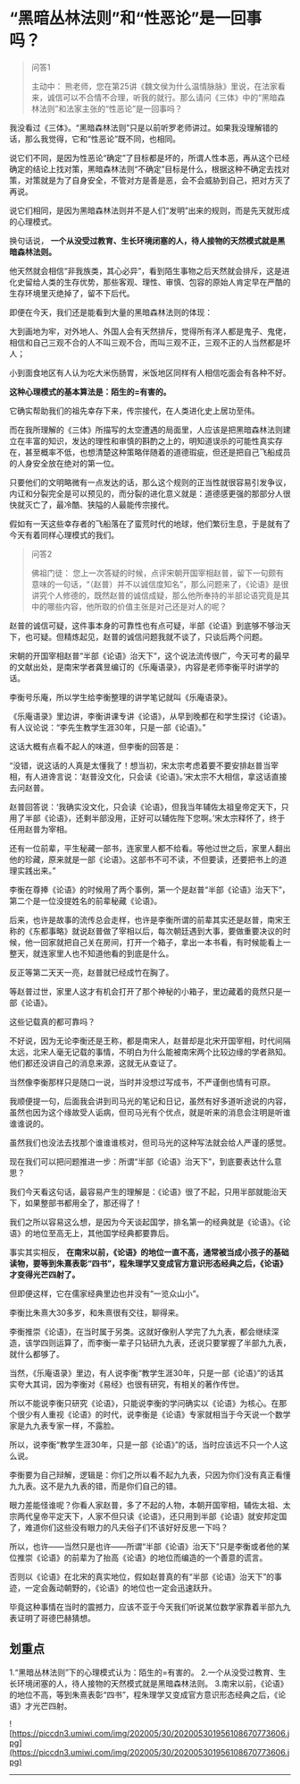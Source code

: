 # “黑暗丛林法则”和“性恶论”是一回事吗？

> 问答1
> 
> 主动中： 熊老师，您在第25讲《魏文侯为什么温情脉脉》里说，在法家看来，诚信可以不合情不合理，听我的就行。那么请问《三体》中的“黑暗森林法则”和法家主张的“性恶论”是一回事吗？

我没看过《三体》。“黑暗森林法则”只是以前听罗老师讲过。如果我没理解错的话，那么我觉得，它和“性恶论”既不同，也相同。

说它们不同，是因为性恶论“确定”了目标都是坏的，所谓人性本恶，再从这个已经确定的结论上找对策，黑暗森林法则“不确定”目标是什么，根据这种不确定去找对策，对策就是为了自身安全，不管对方是善是恶，会不会威胁到自己，把对方灭了再说。

说它们相同，是因为黑暗森林法则并不是人们“发明”出来的规则，而是先天就形成的心理模式。

换句话说， **一个从没受过教育、生长环境闭塞的人，待人接物的天然模式就是黑暗森林法则。**

他天然就会相信“非我族类，其心必异”，看到陌生事物之后天然就会排斥，这是进化史留给人类的生存优势，那些客观、理性、审慎、包容的原始人肯定早在严酷的生存环境里灭绝掉了，留不下后代。

即便在今天，我们还是能看到大量的黑暗森林法则的体现：

大到画地为牢，对外地人、外国人会有天然排斥，觉得所有洋人都是鬼子、鬼佬，相信和自己三观不合的人不叫三观不合，而叫三观不正，三观不正的人当然都是坏人；

小到面食地区有人认为吃大米伤肠胃，米饭地区同样有人相信吃面会有各种不好。

 **这种心理模式的基本算法是：陌生的=有害的。**

它确实帮助我们的祖先幸存下来，传宗接代，在人类进化史上居功至伟。

而在我所理解的《三体》所描写的太空遭遇的局面里，人应该是把黑暗森林法则建立在丰富的知识，发达的理性和审慎的斟酌之上的，明知道误杀的可能性真实存在，甚至概率不低，也想清楚这种策略伴随着的道德瑕疵，但还是把自己飞船成员的人身安全放在绝对的第一位。

只要他们的文明略微有一点发达的话，那么这个规则的正当性就很容易引发争议，内讧和分裂完全是可以预见的，而分裂的进化意义就是：道德感更强的那部分人很快就灭亡了，最冷酷、狭隘的人最能传宗接代。

假如有一天这些幸存者的飞船落在了蛮荒时代的地球，他们繁衍生息，于是就有了今天有着同样心理模式的我们。

> 问答2
> 
> 佛祖门徒： 您上一次答疑的时候，点评宋朝开国宰相赵普，留下一句颇有意味的一句话，“（赵普）并不以诚信度知名”，那么问题来了，《论语》是很讲究个人修德的，既然赵普的诚信成疑，那么他所奉持的半部论语究竟是其中的哪些内容，他所取的价值主张是对己还是对人的呢？

赵普的诚信可疑，这件事本身的可靠性也有点可疑，半部《论语》到底够不够治天下，也可疑。但精炼起见，赵普的诚信问题我就不谈了，只谈后两个问题。

宋朝的开国宰相赵普“半部《论语》治天下”，这个说法流传很广，今天可考的最早的文献出处，是南宋学者龚昱编订的《乐庵语录》，内容是老师李衡平时讲学的话。

李衡号乐庵，所以学生给李衡整理的讲学笔记就叫《乐庵语录》。

《乐庵语录》里边讲，李衡讲课专讲《论语》，从早到晚都在和学生探讨《论语》。有人议论说：“李先生教学生涯30年，只是一部《论语》。”

这话大概有点看不起人的味道，但李衡的回答是：

“没错，说这话的人真是太懂我了！想当初，宋太宗考虑着要不要安排赵普当宰相，有人进谗言说：‘赵普没文化，只会读《论语》。’宋太宗不大相信，拿这话直接去问赵普。

赵普回答说：‘我确实没文化，只会读《论语》，但我当年辅佐太祖皇帝定天下，只用了半部《论语》，还剩半部没用，正好可以辅佐陛下您啊。’宋太宗释怀了，终于任用赵普为宰相。

还有一位前辈，平生秘藏一部书，连家里人都不给看。等他过世之后，家里人翻出他的珍藏，原来就是一部《论语》。这部书不可不读，不但要读，还要把书上的道理实践出来。”

李衡在尊捧《论语》的时候用了两个事例，第一个是赵普“半部《论语》治天下”，第二个是一位没提姓名的前辈秘藏《论语》。

后来，也许是故事的流传总会走样，也许是李衡所谓的前辈其实还是赵普，南宋王称的《东都事略》就说赵普做了宰相以后，每次朝廷遇到大事，要做重要决议的时候，他一回家就把自己关在房间，打开一个箱子，拿出一本书看，有时候能看上一整天，就连家里人也不知道他看的到底是什么。

反正等第二天天一亮，赵普就已经成竹在胸了。

等赵普过世，家里人这才有机会打开了那个神秘的小箱子，里边藏着的竟然只是一部《论语》。

这些记载真的都可靠吗？

不好说，因为无论李衡还是王称，都是南宋人，赵普却是北宋开国宰相，时代间隔太远，北宋人毫无记载的事情，不明白为什么能被南宋两个比较边缘的学者熟知。他们都还没讲自己的消息来源，这就无从查证了。

当然像李衡那样只是随口一说，当时并没想过写成书，不严谨倒也情有可原。

我顺便提一句，后面我会讲到司马光的笔记和日记，虽然有好多道听途说的内容，虽然也因为这个缘故受人诟病，但司马光有个优点，就是听来的消息会注明是听谁谁谁说的。

虽然我们也没法去找那个谁谁谁核对，但司马光的这种写法就会给人严谨的感觉。

现在我们可以把问题推进一步：所谓“半部《论语》治天下”，到底要表达什么意思？

我们今天看这句话，最容易产生的理解是：《论语》很了不起，只用半部就能治天下，如果整部书都用全了，那还得了！

我们之所以容易这么想，是因为今天谈起国学，排名第一的经典就是《论语》。《论语》的地位至高无上，其他国学经典都要靠后。

事实其实相反， **在南宋以前，《论语》的地位一直不高，通常被当成小孩子的基础读物，要等到朱熹表彰“四书”，程朱理学又变成官方意识形态经典之后，《论语》才变得光芒四射了。**

但即便这样，它在儒家经典里边也并没有“一览众山小”。

李衡比朱熹大30多岁，和朱熹很有交往，聊得来。

李衡推崇《论语》，在当时属于另类。这就好像别人学完了九九表，都会继续深造，该学四则运算了，而李衡一辈子只钻研九九表，还说只要掌握了半部九九表，就什么都够了。

当然，《乐庵语录》里边，有人说李衡“教学生涯30年，只是一部《论语》”的话其实夸大其词，因为李衡对《易经》也很有研究，有相关的著作传世。

所以不能说李衡只研究《论语》，只能说李衡的学问确实以《论语》为核心。在那个很少有人重视《论语》的时代，说李衡是《论语》专家就相当于今天说一个数学家是九九表专家一样，不露脸。

所以，说李衡“教学生涯30年，只是一部《论语》”的话，当时应该远不只一个人这么说。

李衡要为自己辩解，逻辑是：你们之所以看不起九九表，只因为你们没有真正看懂九九表。这不是九九表的错，而是你们自己的错。

眼力差能怪谁呢？你看人家赵普，多了不起的人物，本朝开国宰相，辅佐太祖、太宗两代皇帝平定天下，人家不但只读《论语》，还只用到半部《论语》就安邦定国了，难道你们这些没有眼力的凡夫俗子们不该好好反思一下吗？

所以，也许——当然只是也许——所谓“半部《论语》治天下”只是李衡或者他的某位推崇《论语》的前辈为了抬高《论语》的地位而编造的一个善意的谎言。

否则以《论语》在北宋的真实地位，假如赵普真的有“半部《论语》治天下”的事迹，一定会轰动朝野的，《论语》的地位也一定会迅速跃升。

毕竟这种事情在当时的震撼力，应该不亚于今天我们听说某位数学家靠着半部九九表证明了哥德巴赫猜想。

## 划重点

1.“黑暗丛林法则”下的心理模式认为：陌生的=有害的。
2.一个从没受过教育、生长环境闭塞的人，待人接物的天然模式就是黑暗森林法则。
3.南宋以前，《论语》的地位不高，等到朱熹表彰“四书”，程朱理学又变成官方意识形态经典之后，《论语》才光芒四射。

![https://piccdn3.umiwi.com/img/202005/30/202005301956108670773606.jpg](https://piccdn3.umiwi.com/img/202005/30/202005301956108670773606.jpg)

---
